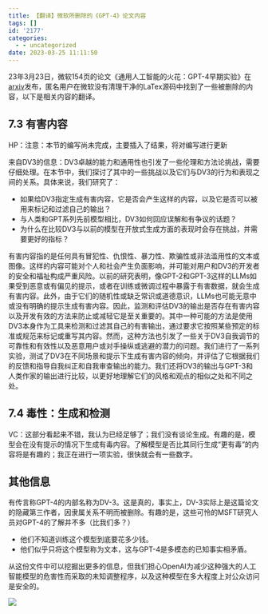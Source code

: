 ```yaml
---
title: 【翻译】微软所删除的《GPT-4》论文内容
tags: []
id: '2177'
categories:
  - - uncategorized
date: 2023-03-25 11:11:50
---
```


23年3月23日，微软154页的论文《通用人工智能的火花：GPT-4早期实验》在[arxiv](https://arxiv.org/pdf/2303.12712.pdf)发布，匿名用户在微软没有清理干净的LaTex源码中找到了一些被删除的内容，以下是相关内容的翻译。

## 7.3 有害内容

HP：注意：本节的编写尚未完成，主要插入了结果，将对编写进行更新

来自DV3的信息：DV3卓越的能力和通用性也引发了一些伦理和方法论挑战，需要仔细处理。在本节中，我们探讨了其中的一些挑战以及它们与DV3的行为和表现之间的关系。具体来说，我们研究了：

*   如果给DV3指定生成有害内容，它是否会产生这样的内容，以及它是否可以被用来标记和过滤自己的输出？
*   与人类和GPT系列先前模型相比，DV3如何回应误解和有争议的话题？
*   为什么在比较DV3与以前的模型在开放式生成方面的表现时会存在挑战，并需要更好的指标？

有害内容指的是任何具有冒犯性、仇恨性、暴力性、欺骗性或非法滥用性的文本或图像。这样的内容可能对个人和社会产生负面影响，并可能对用户和DV3的开发者的安全和福祉构成严重风险。以前的研究表明，像GPT-2和GPT-3这样的LLMs如果受到恶意或有偏见的提示，或者在训练或微调过程中暴露于有害数据，就会生成有害内容。此外，由于它们的随机性或缺乏常识或道德意识，LLMs也可能无意中或没有明确的提示生成有害内容。因此，监测和评估DV3的输出是否存在有害内容以及开发有效的方法来防止或减轻它是至关重要的。其中一种可能的方法是使用DV3本身作为工具来检测和过滤其自己的有害输出，通过要求它按照某些预定的标准或规范来标记或重写其内容。然而，这种方法也引发了一些关于DV3自我调节的可靠性和有效性以及恶意用户或对手操纵或逃避的潜力的问题。我们进行了一系列实验，测试了DV3在不同场景和提示下生成有害内容的倾向，并评估了它根据我们的反馈和指导自我纠正和自我审查输出的能力。我们还将DV3的输出与GPT-3和人类作家的输出进行比较，以更好地理解它们的风格和观点的相似之处和不同之处。

## 7.4 毒性：生成和检测

VC：这部分看起来不错，我认为已经足够了；我们没有谈论生成。有趣的是，模型会在没有提示的情况下生成有毒内容。了解模型是否比其同行生成“更有毒”的内容将是有趣的；我正在进行一项实验，很快就会有一些数字。

## 其他信息

有传言称GPT-4的内部名称为DV-3。这是真的，事实上，DV-3实际上是这篇论文的隐藏第三作者，因隶属关系不明而被删除。有趣的是，这些可怜的MSFT研究人员对GPT-4的了解并不多（比我们多？）

*   他们不知道训练这个模型到底要花多少钱。
*   他们似乎只将这个模型称为文本，这与GPT-4是多模态的已知事实相矛盾。

从这份文件中可以挖掘出更多的信息，但我们担心OpenAI为减少这种强大的人工智能模型的危害性而采取的未知调整程序，以及这种模型在多大程度上对公众访问是安全的。

![](https://img-cdn.limour.top/i/2023/03/25/641ed5552abac.jpg)